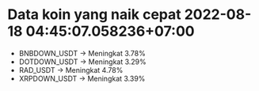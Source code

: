 # Data koin yang naik cepat 2022-08-18 04:45:07.058236+07:00

* BNBDOWN_USDT -> Meningkat 3.78%
* DOTDOWN_USDT -> Meningkat 3.29%
* RAD_USDT -> Meningkat 4.78%
* XRPDOWN_USDT -> Meningkat 3.39%
